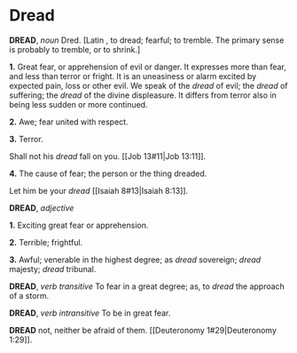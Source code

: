 # Dread

**DREAD**, _noun_ Dred. \[Latin , to dread; fearful; to tremble. The primary sense is probably to tremble, or to shrink.\]

**1.** Great fear, or apprehension of evil or danger. It expresses more than fear, and less than terror or fright. It is an uneasiness or alarm excited by expected pain, loss or other evil. We speak of the _dread_ of evil; the _dread_ of suffering; the _dread_ of the divine displeasure. It differs from terror also in being less sudden or more continued.

**2.** Awe; fear united with respect.

**3.** Terror.

Shall not his _dread_ fall on you. [[Job 13#11|Job 13:11]].

**4.** The cause of fear; the person or the thing dreaded.

Let him be your _dread_ [[Isaiah 8#13|Isaiah 8:13]].

**DREAD**, _adjective_

**1.** Exciting great fear or apprehension.

**2.** Terrible; frightful.

**3.** Awful; venerable in the highest degree; as _dread_ sovereign; _dread_ majesty; _dread_ tribunal.

**DREAD**, _verb transitive_ To fear in a great degree; as, to _dread_ the approach of a storm.

**DREAD**, _verb intransitive_ To be in great fear.

**DREAD** not, neither be afraid of them. [[Deuteronomy 1#29|Deuteronomy 1:29]].